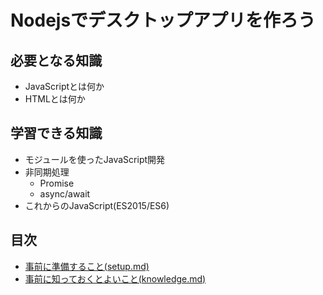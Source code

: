 # Nodejsでデスクトップアプリを作ろう

## 必要となる知識
- JavaScriptとは何か
- HTMLとは何か

## 学習できる知識
- モジュールを使ったJavaScript開発
- 非同期処理
  - Promise
  - async/await
- これからのJavaScript(ES2015/ES6)

## 目次
- [事前に準備すること(setup.md)](setup.md)
- [事前に知っておくとよいこと(knowledge.md)](knowledge.md)
